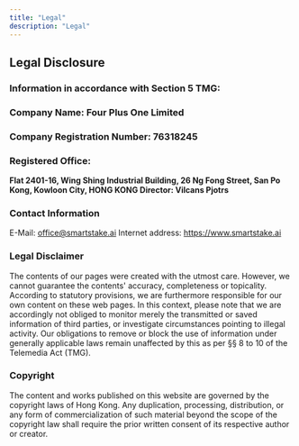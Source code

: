 ```yaml
---
title: "Legal"
description: "Legal"
---
```


<h2>Legal Disclosure</h2>

<h3>Information in accordance with Section 5 TMG:</h3>

<h3>Company Name: Four Plus One Limited</h3>

<h3>Company Registration Number: 76318245</h3>

<h3>Registered Office:</h3>

<b>
    Flat 2401-16, Wing Shing Industrial Building,
    26 Ng Fong Street, San Po Kong,
    Kowloon City, HONG KONG
    Director: Vilcans Pjotrs
</b>

<h3>Contact Information</h3>

E-Mail: office@smartstake.ai
Internet address: https://www.smartstake.ai

<h3>Legal Disclaimer</h3>

The contents of our pages were created with the utmost care. However, we cannot guarantee the contents' accuracy, completeness or topicality. According to statutory provisions, we are furthermore responsible for our own content on these web pages. In this context, please note that we are accordingly not obliged to monitor merely the transmitted or saved information of third parties, or investigate circumstances pointing to illegal activity. Our obligations to remove or block the use of information under generally applicable laws remain unaffected by this as per §§ 8 to 10 of the Telemedia Act (TMG).

<h3>Copyright</h3>

The content and works published on this website are governed by the copyright laws of Hong Kong. Any duplication, processing, distribution, or any form of commercialization of such material beyond the scope of the copyright law shall require the prior written consent of its respective author or creator.
